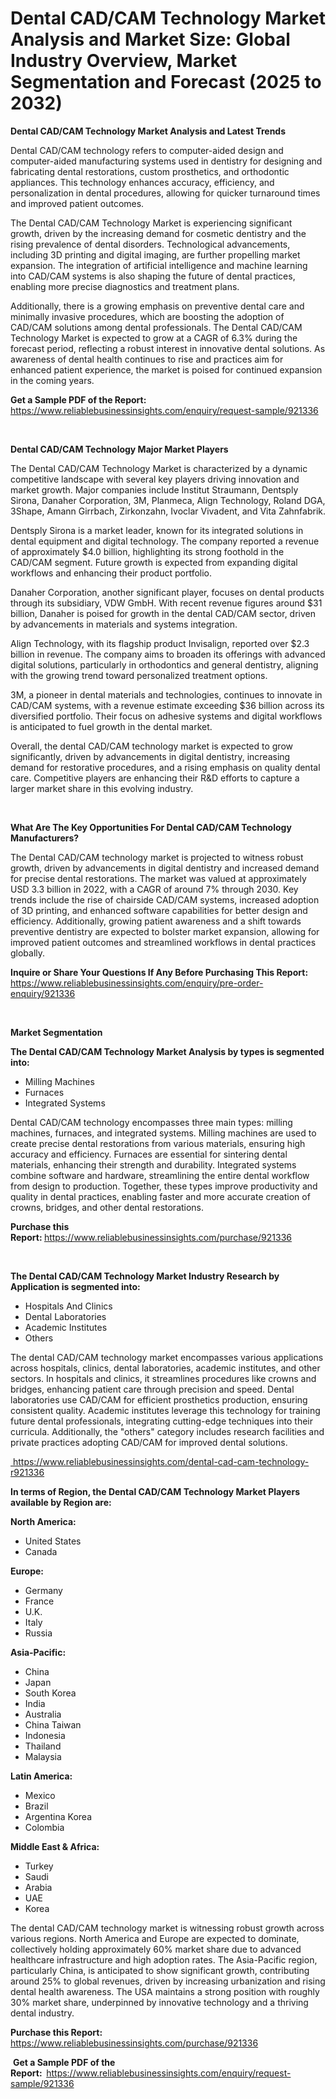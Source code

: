 <p><h1>Dental CAD/CAM Technology Market Analysis and Market Size: Global Industry Overview, Market Segmentation and Forecast (2025 to 2032)</h1></p><p><strong>Dental CAD/CAM Technology Market Analysis and Latest Trends</strong></p>
<p><p>Dental CAD/CAM technology refers to computer-aided design and computer-aided manufacturing systems used in dentistry for designing and fabricating dental restorations, custom prosthetics, and orthodontic appliances. This technology enhances accuracy, efficiency, and personalization in dental procedures, allowing for quicker turnaround times and improved patient outcomes.</p><p>The Dental CAD/CAM Technology Market is experiencing significant growth, driven by the increasing demand for cosmetic dentistry and the rising prevalence of dental disorders. Technological advancements, including 3D printing and digital imaging, are further propelling market expansion. The integration of artificial intelligence and machine learning into CAD/CAM systems is also shaping the future of dental practices, enabling more precise diagnostics and treatment plans.</p><p>Additionally, there is a growing emphasis on preventive dental care and minimally invasive procedures, which are boosting the adoption of CAD/CAM solutions among dental professionals. The Dental CAD/CAM Technology Market is expected to grow at a CAGR of 6.3% during the forecast period, reflecting a robust interest in innovative dental solutions. As awareness of dental health continues to rise and practices aim for enhanced patient experience, the market is poised for continued expansion in the coming years.</p></p>
<p><strong>Get a Sample PDF of the Report:&nbsp;</strong> <a href="https://www.reliablebusinessinsights.com/enquiry/request-sample/921336?utm_campaign=3385&utm_medium=2&utm_source=Github&utm_content=ia&utm_term=13042025&utm_id=dental-cadcam-technology">https://www.reliablebusinessinsights.com/enquiry/request-sample/921336</a></p>
<p>&nbsp;</p>
<p><strong>Dental CAD/CAM Technology Major Market Players</strong></p>
<p><p>The Dental CAD/CAM Technology Market is characterized by a dynamic competitive landscape with several key players driving innovation and market growth. Major companies include Institut Straumann, Dentsply Sirona, Danaher Corporation, 3M, Planmeca, Align Technology, Roland DGA, 3Shape, Amann Girrbach, Zirkonzahn, Ivoclar Vivadent, and Vita Zahnfabrik.</p><p>Dentsply Sirona is a market leader, known for its integrated solutions in dental equipment and digital technology. The company reported a revenue of approximately $4.0 billion, highlighting its strong foothold in the CAD/CAM segment. Future growth is expected from expanding digital workflows and enhancing their product portfolio.</p><p>Danaher Corporation, another significant player, focuses on dental products through its subsidiary, VDW GmbH. With recent revenue figures around $31 billion, Danaher is poised for growth in the dental CAD/CAM sector, driven by advancements in materials and systems integration.</p><p>Align Technology, with its flagship product Invisalign, reported over $2.3 billion in revenue. The company aims to broaden its offerings with advanced digital solutions, particularly in orthodontics and general dentistry, aligning with the growing trend toward personalized treatment options.</p><p>3M, a pioneer in dental materials and technologies, continues to innovate in CAD/CAM systems, with a revenue estimate exceeding $36 billion across its diversified portfolio. Their focus on adhesive systems and digital workflows is anticipated to fuel growth in the dental market.</p><p>Overall, the dental CAD/CAM technology market is expected to grow significantly, driven by advancements in digital dentistry, increasing demand for restorative procedures, and a rising emphasis on quality dental care. Competitive players are enhancing their R&D efforts to capture a larger market share in this evolving industry.</p></p>
<p>&nbsp;</p>
<p><strong>What Are The Key Opportunities For Dental CAD/CAM Technology Manufacturers?</strong></p>
<p><p>The Dental CAD/CAM technology market is projected to witness robust growth, driven by advancements in digital dentistry and increased demand for precise dental restorations. The market was valued at approximately USD 3.3 billion in 2022, with a CAGR of around 7% through 2030. Key trends include the rise of chairside CAD/CAM systems, increased adoption of 3D printing, and enhanced software capabilities for better design and efficiency. Additionally, growing patient awareness and a shift towards preventive dentistry are expected to bolster market expansion, allowing for improved patient outcomes and streamlined workflows in dental practices globally.</p></p>
<p><strong>Inquire or Share Your Questions If Any Before Purchasing This Report:</strong> <a href="https://www.reliablebusinessinsights.com/enquiry/pre-order-enquiry/921336?utm_campaign=3385&utm_medium=2&utm_source=Github&utm_content=ia&utm_term=13042025&utm_id=dental-cadcam-technology">https://www.reliablebusinessinsights.com/enquiry/pre-order-enquiry/921336</a></p>
<p>&nbsp;</p>
<p><strong>Market Segmentation</strong></p>
<p><strong>The Dental CAD/CAM Technology Market Analysis by types is segmented into:</strong></p>
<p><ul><li>Milling Machines</li><li>Furnaces</li><li>Integrated Systems</li></ul></p>
<p><p>Dental CAD/CAM technology encompasses three main types: milling machines, furnaces, and integrated systems. Milling machines are used to create precise dental restorations from various materials, ensuring high accuracy and efficiency. Furnaces are essential for sintering dental materials, enhancing their strength and durability. Integrated systems combine software and hardware, streamlining the entire dental workflow from design to production. Together, these types improve productivity and quality in dental practices, enabling faster and more accurate creation of crowns, bridges, and other dental restorations.</p></p>
<p><strong>Purchase this Report:&nbsp;</strong><a href="https://www.reliablebusinessinsights.com/purchase/921336?utm_campaign=3385&utm_medium=2&utm_source=Github&utm_content=ia&utm_term=13042025&utm_id=dental-cadcam-technology">https://www.reliablebusinessinsights.com/purchase/921336</a></p>
<p>&nbsp;</p>
<p><strong>The Dental CAD/CAM Technology Market Industry Research by Application is segmented into:</strong></p>
<p><ul><li>Hospitals And Clinics</li><li>Dental Laboratories</li><li>Academic Institutes</li><li>Others</li></ul></p>
<p><p>The dental CAD/CAM technology market encompasses various applications across hospitals, clinics, dental laboratories, academic institutes, and other sectors. In hospitals and clinics, it streamlines procedures like crowns and bridges, enhancing patient care through precision and speed. Dental laboratories use CAD/CAM for efficient prosthetics production, ensuring consistent quality. Academic institutes leverage this technology for training future dental professionals, integrating cutting-edge techniques into their curricula. Additionally, the "others" category includes research facilities and private practices adopting CAD/CAM for improved dental solutions.</p></p>
<p><a href="https://www.reliablebusinessinsights.com/dental-cad-cam-technology-r921336?utm_campaign=3385&utm_medium=2&utm_source=Github&utm_content=ia&utm_term=13042025&utm_id=dental-cadcam-technology">&nbsp;https://www.reliablebusinessinsights.com/dental-cad-cam-technology-r921336</a></p>
<p><strong>In terms of Region, the Dental CAD/CAM Technology Market Players available by Region are:</strong></p>
<p>
    <p> <strong> North America: </strong>
        <ul>
            <li>United States</li>
            <li>Canada</li>
        </ul>
        </p> 
    <p> <strong> Europe: </strong>
        <ul>
            <li>Germany</li>
            <li>France</li>
            <li>U.K.</li>
            <li>Italy</li>
            <li>Russia</li>
        </ul>
        </p> 
    <p> <strong> Asia-Pacific: </strong>
        <ul>
            <li>China</li>
            <li>Japan</li>
            <li>South Korea</li>
            <li>India</li>
            <li>Australia</li>
            <li>China Taiwan</li>
            <li>Indonesia</li>
            <li>Thailand</li>
            <li>Malaysia</li>
        </ul>
        </p> 
    <p> <strong> Latin America: </strong>
        <ul>
            <li>Mexico</li>
            <li>Brazil</li>
            <li>Argentina Korea</li>
            <li>Colombia</li>
        </ul>
        </p> 
    <p> <strong> Middle East & Africa: </strong>
        <ul>
            <li>Turkey</li>
            <li>Saudi</li>
            <li>Arabia</li>
            <li>UAE</li>
            <li>Korea</li>
        </ul>
    </p>
    </p>
<p><p>The dental CAD/CAM technology market is witnessing robust growth across various regions. North America and Europe are expected to dominate, collectively holding approximately 60% market share due to advanced healthcare infrastructure and high adoption rates. The Asia-Pacific region, particularly China, is anticipated to show significant growth, contributing around 25% to global revenues, driven by increasing urbanization and rising dental health awareness. The USA maintains a strong position with roughly 30% market share, underpinned by innovative technology and a thriving dental industry.</p></p>
<p><strong>Purchase this Report: </strong><a href="https://www.reliablebusinessinsights.com/purchase/921336?utm_campaign=3385&utm_medium=2&utm_source=Github&utm_content=ia&utm_term=13042025&utm_id=dental-cadcam-technology">https://www.reliablebusinessinsights.com/purchase/921336</a></p>
<p>&nbsp;<strong>Get a Sample PDF of the Report:&nbsp;&nbsp;</strong><a href="https://www.reliablebusinessinsights.com/enquiry/request-sample/921336?utm_campaign=3385&utm_medium=2&utm_source=Github&utm_content=ia&utm_term=13042025&utm_id=dental-cadcam-technology">https://www.reliablebusinessinsights.com/enquiry/request-sample/921336</a></p>
<p><strong></strong></p>
<p><p></p><p></p><p></p></p>